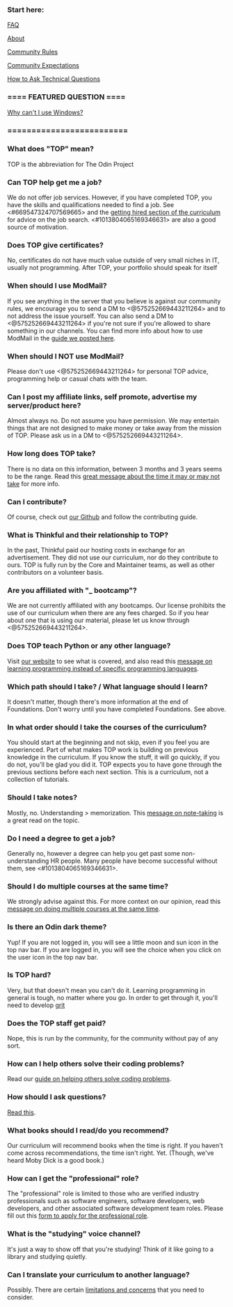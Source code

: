 ### Start here:

[FAQ](https://www.theodinproject.com/faq)

[About](https://www.theodinproject.com/about)

[Community Rules](https://www.theodinproject.com/guides/community/rules)

[Community Expectations](https://www.theodinproject.com/guides/community/expectations)

[How to Ask Technical Questions](https://www.theodinproject.com/guides/community/how_to_ask)

### ==== FEATURED QUESTION ====

[Why can't I use Windows?](https://discord.com/channels/505093832157691914/690588860085960734/828714982253789215)

### =========================


### What does "TOP" mean?

TOP is the abbreviation for The Odin Project

### Can TOP help get me a job?

We do not offer job services. However, if you have completed TOP, you have the skills and qualifications needed to find a job. See <#669547324707569665> and the [getting hired section of the curriculum](https://www.theodinproject.com/paths/full-stack-javascript/courses/getting-hired) for advice on the job search. <#1013804065169346631> are also a good source of motivation.

### Does TOP give certificates?

No, certificates do not have much value outside of very small niches in IT, usually not programming. After TOP, your portfolio should speak for itself

### When should I use ModMail?

If you see anything in the server that you believe is against our community rules, we encourage you to send a DM to <@575252669443211264> and to not address the issue yourself. You can also send a DM to <@575252669443211264> if you're not sure if you're allowed to share something in our channels. You can find more info about how to use ModMail in the [guide we posted here](https://discord.com/channels/505093832157691914/1059513837197459547/1082300847716835341).

### When should I NOT use ModMail?

Please don't use <@575252669443211264> for personal TOP advice, programming help or casual chats with the team.

### Can I post my affiliate links, self promote, advertise my server/product here?

Almost always no. Do not assume you have permission. We may entertain things that are not designed to make money or take away from the mission of TOP. Please ask us in a DM to <@575252669443211264>.

### How long does TOP take?

There is no data on this information, between 3 months and 3 years seems to be the range. Read this [great message about the time it may or may not take](https://discord.com/channels/505093832157691914/505093832157691916/765633002393829389) for more info.

### Can I contribute?

Of course, check out [our Github](https://github.com/TheOdinProject) and follow the contributing guide.

### What is Thinkful and their relationship to TOP?

In the past, Thinkful paid our hosting costs in exchange for an advertisement. They did not use our curriculum, nor do they contribute to ours. TOP is fully run by the Core and Maintainer teams, as well as other contributors on a volunteer basis.

### Are you affiliated with "_ bootcamp"?

We are not currently affiliated with any bootcamps. Our license prohibits the use of our curriculum when there are any fees charged. So if you hear about one that is using our material, please let us know through <@575252669443211264>.

### Does TOP teach Python or any other language?

Visit [our website](https://www.theodinproject.com) to see what is covered, and also read this [message on learning programming instead of specific programming languages](https://discord.com/channels/505093832157691914/505093832157691916/739908597873508454).

### Which path should I take? / What language should I learn?

It doesn't matter, though there's more information at the end of Foundations. Don't worry until you have completed Foundations. See above.

### In what order should I take the courses of the curriculum?

You should start at the beginning and not skip, even if you feel you are experienced. Part of what makes TOP work is building on previous knowledge in the curriculum. If you know the stuff, it will go quickly, if you do not, you'll be glad you did it. TOP expects you to have gone through the previous sections before each next section. This is a curriculum, not a collection of tutorials.

### Should I take notes?

Mostly, no. Understanding > memorization. This [message on note-taking](https://discord.com/channels/505093832157691914/505093832157691916/768161823366578176) is a great read on the topic.

### Do I need a degree to get a job?

Generally no, however a degree can help you get past some non-understanding HR people. Many people have become successful without them, see <#1013804065169346631>.

### Should I do multiple courses at the same time?

We strongly advise against this. For more context on our opinion, read this [message on doing multiple courses at the same time](https://discord.com/channels/505093832157691914/505093832157691916/778727680438698055).

### Is there an Odin dark theme?

Yup! If you are not logged in, you will see a little moon and sun icon in the top nav bar. If you are logged in, you will see the choice when you click on the user icon in the top nav bar.

### Is TOP hard?

Very, but that doesn't mean you can't do it. Learning programming in general is tough, no matter where you go. In order to get through it, you'll need to develop [grit](https://www.ted.com/talks/angela_lee_duckworth_grit_the_power_of_passion_and_perseverance)

### Does the TOP staff get paid?

Nope, this is run by the community, for the community without pay of any sort.

### How can I help others solve their coding problems?

Read our [guide on helping others solve coding problems](https://www.theodinproject.com/paths/foundations/courses/foundations/lessons/join-the-odin-community#how-to-help-others-solve-coding-problems).

### How should I ask questions?

[Read this](https://www.theodinproject.com/guides/community/how_to_ask).

### What books should I read/do you recommend?

Our curriculum will recommend books when the time is right. If you haven't come across recommendations, the time isn't right. Yet. (Though, we've heard Moby Dick is a good book.)

### How can I get the "professional" role?

The "professional" role is limited to those who are verified industry professionals such as software engineers, software developers, web developers, and other associated software development team roles. Please fill out this [form to apply for the professional role](https://dyno.gg/form/ad2fdb2f).

### What is the "studying" voice channel?

It's just a way to show off that you're studying! Think of it like going to a library and studying quietly.

### Can I translate your curriculum to another language?

Possibly. There are certain [limitations and concerns](https://github.com/TheOdinProject/blog/wiki/What-about-translations-of-your-curriculum) that you need to consider.
